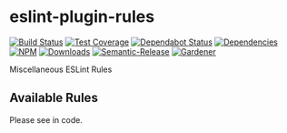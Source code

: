 # eslint-plugin-rules

[![Build Status](https://circleci.com/gh/blackflux/eslint-plugin-rules.png?style=shield)](https://circleci.com/gh/blackflux/eslint-plugin-rules)
[![Test Coverage](https://img.shields.io/coveralls/blackflux/eslint-plugin-rules/master.svg)](https://coveralls.io/github/blackflux/eslint-plugin-rules?branch=master)
[![Dependabot Status](https://api.dependabot.com/badges/status?host=github&repo=blackflux/eslint-plugin-rules)](https://dependabot.com)
[![Dependencies](https://david-dm.org/blackflux/eslint-plugin-rules/status.svg)](https://david-dm.org/blackflux/eslint-plugin-rules)
[![NPM](https://img.shields.io/npm/v/@blackflux/eslint-plugin-rules.svg)](https://www.npmjs.com/package/@blackflux/eslint-plugin-rules)
[![Downloads](https://img.shields.io/npm/dt/@blackflux/eslint-plugin-rules.svg)](https://www.npmjs.com/package/@blackflux/eslint-plugin-rules)
[![Semantic-Release](https://github.com/blackflux/js-gardener/blob/master/assets/icons/semver.svg)](https://github.com/semantic-release/semantic-release)
[![Gardener](https://github.com/blackflux/js-gardener/blob/master/assets/badge.svg)](https://github.com/blackflux/js-gardener)

Miscellaneous ESLint Rules

## Available Rules

Please see in code.
